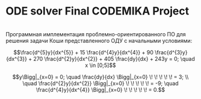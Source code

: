 # ODE solver Final CODEMIKA Project
<br>
Программная имплементация проблемно-ориентированного ПО для решения
задачи Коши представленного ОДУ с начальными условиями:

$$\frac{d^{5}y}{dx^{5}} + 15 \frac{d^{4}y}{dx^{4}} + 90 \frac{d^{3}y}{dx^{3}} + 270 \frac{d^{2}y}{dx^{2}} +
405 \frac{dy}{dx} + 243y = 0; \quad x \in [0;5]$$

$$y\Bigg|_{x=0} = 0; \quad \frac{dy}{dx} \Bigg|_{x=0} \! \! \! \! \! = 3; \\
\quad \frac{d^{2}y}{dx^{2}} \Bigg|_{x=0} \! \! \! \! \! = -9; \quad \frac{d^{4}y}{dx^{4}} \Bigg|_{x=0} \! \! \! \! \! = 0.$$





